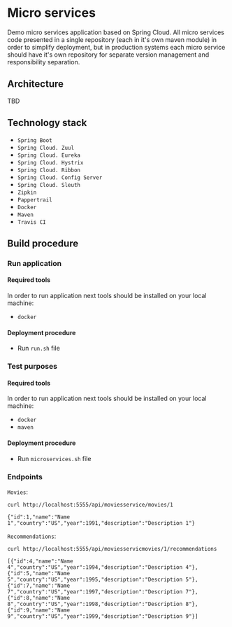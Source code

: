 # Micro services

Demo micro services application based on Spring Cloud.
All micro services code presented in a single repository 
(each in it's own maven module) in order to simplify deployment, but in
production systems each micro service should have it's own repository 
for separate version management and responsibility separation.

## Architecture

TBD

## Technology stack

- `Spring Boot`
- `Spring Cloud. Zuul`
- `Spring Cloud. Eureka`
- `Spring Cloud. Hystrix`
- `Spring Cloud. Ribbon`
- `Spring Cloud. Config Server`
- `Spring Cloud. Sleuth`
- `Zipkin`
- `Pappertrail`
- `Docker`
- `Maven`
- `Travis CI`

## Build procedure

### Run application

#### Required tools

In order to run application next tools should be installed on your 
local machine:
- `docker`

#### Deployment procedure
- Run `run.sh` file

### Test purposes

#### Required tools

In order to run application next tools should be installed on your 
local machine:
- `docker`
- `maven`

#### Deployment procedure
- Run `microservices.sh` file

### Endpoints

`Movies`:

```shell
curl http://localhost:5555/api/moviesservice/movies/1

{"id":1,"name":"Name 1","country":"US","year":1991,"description":"Description 1"}

```

`Recommendations`:

```shell
curl http://localhost:5555/api/moviesservicmovies/1/recommendations

[{"id":4,"name":"Name 4","country":"US","year":1994,"description":"Description 4"},{"id":5,"name":"Name 5","country":"US","year":1995,"description":"Description 5"},{"id":7,"name":"Name 7","country":"US","year":1997,"description":"Description 7"},{"id":8,"name":"Name 8","country":"US","year":1998,"description":"Description 8"},{"id":9,"name":"Name 9","country":"US","year":1999,"description":"Description 9"}]

```
